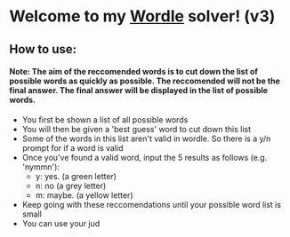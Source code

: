 # Welcome to my [Wordle](https://www.nytimes.com/games/wordle/index.html) solver! (v3)

## How to use:

#### Note: The aim of the reccomended words is to cut down the list of possible words as quickly as possible. The reccomended will not be the final answer. The final answer will be displayed in the list of possible words.

- You first be shown a list of all possible words
- You will then be given a 'best guess' word to cut down this list
- Some of the words in this list aren't valid in wordle. So there is a y/n prompt for if a word is valid
- Once you've found a valid word, input the 5 results as follows (e.g. 'nymmn'):
  - y: yes. (a green letter)
  - n: no (a grey letter)
  - m: maybe. (a yellow letter)
- Keep going with these reccomendations until your possible word list is small
- You can use your jud
